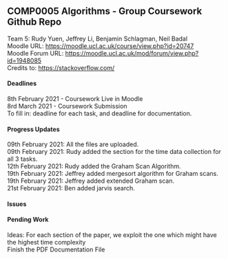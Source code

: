 ## COMP0005 Algorithms - Group Coursework Github Repo

Team 5: Rudy Yuen, Jeffrey Li, Benjamin Schlagman, Neil Badal
<br>
Moodle URL: https://moodle.ucl.ac.uk/course/view.php?id=20747
<br>
Moodle Forum URL: https://moodle.ucl.ac.uk/mod/forum/view.php?id=1948085
<br>
Credits to: https://stackoverflow.com/

#### Deadlines
8th February 2021 - Coursework Live in Moodle <br> 
8rd March 2021 - Coursework Submission <br>
To fill in: deadline for each task, and deadline for documentation.

#### Progress Updates
09th February 2021: All the files are uploaded. <br>
09th February 2021: Rudy added the section for the time data collection for all 3 tasks. <br>
12th February 2021: Rudy added the Graham Scan Algorithm. <br>
19th February 2021: Jeffrey added mergesort algorithm for Graham scans. <br>
19th February 2021: Jeffrey added extended Graham scan. <br>
21st February 2021: Ben added jarvis search. <br>

#### Issues


#### Pending Work
Ideas: For each section of the paper, we exploit the one which might have the highest time complexity <br>
Finish the PDF Documentation File <br>
